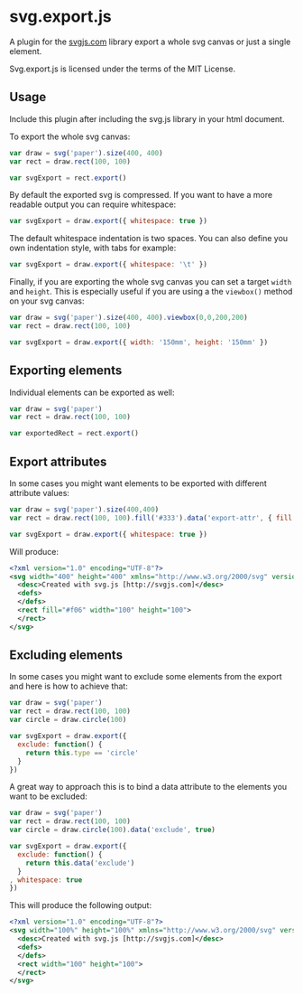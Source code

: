 # svg.export.js

A plugin for the [svgjs.com](http://svgjs.com) library export a whole svg canvas or just a single element.

Svg.export.js is licensed under the terms of the MIT License.

## Usage
Include this plugin after including the svg.js library in your html document.

To export the whole svg canvas:

```javascript
var draw = svg('paper').size(400, 400)
var rect = draw.rect(100, 100)

var svgExport = rect.export()
```

By default the exported svg is compressed. If you want to have a more readable output you can require whitespace:

```javascript
var svgExport = draw.export({ whitespace: true })
```

The default whitespace indentation is two spaces. You can also define you own indentation style, with tabs for example:

```javascript
var svgExport = draw.export({ whitespace: '\t' })
```

Finally, if you are exporting the whole svg canvas you can set a target `width` and `height`. This is especially useful if you are using a the `viewbox()` method on your svg canvas:

```javascript
var draw = svg('paper').size(400, 400).viewbox(0,0,200,200)
var rect = draw.rect(100, 100)

var svgExport = draw.export({ width: '150mm', height: '150mm' })
```

## Exporting elements
Individual elements can be exported as well:

```javascript
var draw = svg('paper')
var rect = draw.rect(100, 100)

var exportedRect = rect.export()
```

## Export attributes
In some cases you might want elements to be exported with different attribute values:

```javascript
var draw = svg('paper').size(400,400)
var rect = draw.rect(100, 100).fill('#333').data('export-attr', { fill: '#f06' })

var svgExport = draw.export({ whitespace: true })
```

Will produce:

```xml
<?xml version="1.0" encoding="UTF-8"?>
<svg width="400" height="400" xmlns="http://www.w3.org/2000/svg" version="1.1" xmlns:xlink="http://www.w3.org/1999/xlink">
  <desc>Created with svg.js [http://svgjs.com]</desc>
  <defs>
  </defs>
  <rect fill="#f06" width="100" height="100">
  </rect>
</svg>
```

## Excluding elements
In some cases you might want to exclude some elements from the export and here is how to achieve that:

```javascript
var draw = svg('paper')
var rect = draw.rect(100, 100)
var circle = draw.circle(100)

var svgExport = draw.export({
  exclude: function() {
    return this.type == 'circle'
  }
})
```

A great way to approach this is to bind a data attribute to the elements you want to be excluded:

```javascript
var draw = svg('paper')
var rect = draw.rect(100, 100)
var circle = draw.circle(100).data('exclude', true)

var svgExport = draw.export({
  exclude: function() {
    return this.data('exclude')
  }
, whitespace: true
})
```

This will produce the following output:

```xml
<?xml version="1.0" encoding="UTF-8"?>
<svg width="100%" height="100%" xmlns="http://www.w3.org/2000/svg" version="1.1" xmlns:xlink="http://www.w3.org/1999/xlink">
  <desc>Created with svg.js [http://svgjs.com]</desc>
  <defs>
  </defs>
  <rect width="100" height="100">
  </rect>
</svg>
```
